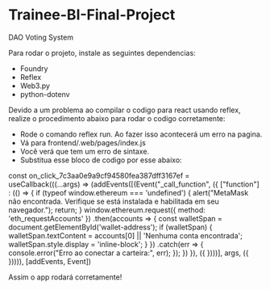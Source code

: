 # Trainee-BI-Final-Project

DAO Voting System

Para rodar o projeto, instale as seguintes dependencias:

- Foundry
- Reflex
- Web3.py
- python-dotenv

Devido a um problema ao compilar o codigo para react usando reflex, realize o procedimento abaixo para rodar o codigo corretamente:

- Rode o comando reflex run. Ao fazer isso acontecerá um erro na pagina.
- Vá para frontend/.web/pages/index.js
- Você verá que tem um erro de sintaxe.
- Substitua esse bloco de codigo por esse abaixo:

const on_click_7c3aa0e9a9cf94580fea387dff3167ef = useCallback(((...args) => (addEvents([(Event("\_call_function", ({ ["function"] : (() => {
if (typeof window.ethereum === 'undefined') {
alert("MetaMask não encontrada. Verifique se está instalada e habilitada em seu navegador.");
return;
}
window.ethereum.request({ method: 'eth_requestAccounts' })
.then(accounts => {
const walletSpan = document.getElementById('wallet-address');
if (walletSpan) {
walletSpan.textContent = accounts[0] || 'Nenhuma conta encontrada';
walletSpan.style.display = 'inline-block';
}
})
.catch(err => {
console.error("Erro ao conectar a carteira:", err);
});
}) }), ({ })))], args, ({ })))), [addEvents, Event])

Assim o app rodará corretamente!
